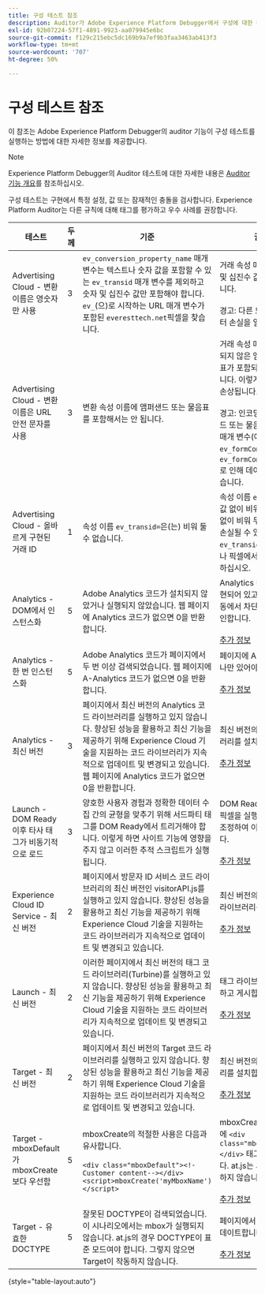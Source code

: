 ```yaml
---
title: 구성 테스트 참조
description: Auditor가 Adobe Experience Platform Debugger에서 구성에 대한 테스트를 수행하는 방법을 알아봅니다.
exl-id: 92b07224-57f1-4891-9923-aa079945e6bc
source-git-commit: f129c215ebc5dc169b9a7ef9b3faa3463ab413f3
workflow-type: tm+mt
source-wordcount: '707'
ht-degree: 50%

---
```


# 구성 테스트 참조

이 참조는 Adobe Experience Platform Debugger의 auditor 기능이 구성 테스트를 실행하는 방법에 대한 자세한 정보를 제공합니다.

>[!NOTE]
>
>Experience Platform Debugger의 Auditor 테스트에 대한 자세한 내용은 [Auditor 기능 개요](./overview.md)를 참조하십시오.

구성 테스트는 구현에서 특정 설정, 값 또는 잠재적인 충돌을 검사합니다. Experience Platform Auditor는 다른 규칙에 대해 태그를 평가하고 우수 사례를 권장합니다.

| 테스트 | 두께 | 기준 | 권장 사항 |
| --- | --- | --- | --- |
| Advertising Cloud - 변환 이름은 영숫자만 사용 | 3 | `ev_conversion_property_name` 매개 변수는 텍스트나 숫자 값을 포함할 수 있는 `ev_transid` 매개 변수를 제외하고 숫자 및 십진수 값만 포함해야 합니다. `ev_`(으)로 시작하는 URL 매개 변수가 포함된 `everesttech.net`픽셀을 찾습니다. | 거래 속성 매개 변수에는 숫자 및 십진수 값만 포함되어야 합니다.<br><br>경고: 다른 모든 값 형식은 데이터 손실을 일으킬 수 있습니다. |
| Advertising Cloud - 변환 이름은 URL 안전 문자를 사용 | 3 | 변환 속성 이름에 앰퍼샌드 또는 물음표를 포함해서는 안 됩니다. | 거래 속성 매개 변수에 인코딩되지 않은 앰퍼샌드 또는 물음표가 포함되어 있지 않아야 합니다. 이렇게 하면 URL 형식이 손상됩니다.<br><br>경고: 인코딩되지 않은 앰퍼샌드 또는 물음표가 포함된 속성 매개 변수(예: `ev_formComplete?=1` 또는 `ev_formComplete&Submit=1`)로 인해 데이터가 손실될 수 있습니다. |
| Advertising Cloud - 올바르게 구현된 거래 ID | 1 | 속성 이름 `ev_transid=`은(는) 비워 둘 수 없습니다. | 속성 이름 `ev_transid=`은(는) 값 없이 비워둘 수 없습니다. 값 없이 비워 두면 거래 데이터가 손실될 수 있습니다. `ev_transid=`에 값을 할당하거나 픽셀에서 매개 변수를 제거하십시오. |
| Analytics - DOM에서 인스턴스화 | 5 | Adobe Analytics 코드가 설치되지 않았거나 실행되지 않았습니다. 웹 페이지에 Analytics 코드가 없으면 0을 반환합니다. | Analytics 태그가 페이지에 구현되어 있고 후속 스크립트 활동에서 차단되지 않았는지 확인합니다.<br><br>[추가 정보](https://experienceleague.adobe.com/docs/analytics/implementation/home.html?lang=ko) |
| Analytics - 한 번 인스턴스화 | 5 | Adobe Analytics 코드가 페이지에서 두 번 이상 검색되었습니다. 웹 페이지에 A-Analytics 코드가 없으면 0을 반환합니다. | 페이지에 Analytics 태그가 하나만 있어야 합니다.<br><br>[추가 정보](https://experienceleague.adobe.com/docs/analytics/implementation/home.html?lang=ko) |
| Analytics - 최신 버전 | 3 | 페이지에서 최신 버전의 Analytics 코드 라이브러리를 실행하고 있지 않습니다. 향상된 성능을 활용하고 최신 기능을 제공하기 위해 Experience Cloud 기술을 지원하는 코드 라이브러리가 지속적으로 업데이트 및 변경되고 있습니다. 웹 페이지에 Analytics 코드가 없으면 0을 반환합니다. | 최신 버전의 Analytics 라이브러리를 설치합니다.<br><br>[추가 정보](https://experienceleague.adobe.com/docs/analytics/implementation/appmeasurement-updates.html?lang=ko-KR) |
| Launch - DOM Ready 이후 타사 태그가 비동기적으로 로드 | 3 | 양호한 사용자 경험과 정확한 데이터 수집 간의 균형을 맞추기 위해 서드파티 태그를 DOM Ready에서 트리거해야 합니다. 이렇게 하면 사이트 기능에 영향을 주지 않고 이러한 추적 스크립트가 실행됩니다. | DOM Ready에서 시작할 타사 픽셀을 실행하는 모든 규칙을 조정하여 이 문제를 해결합니다.<br><br>[추가 정보](../../tags/ui/managing-resources/rules.md) |
| Experience Cloud ID Service - 최신 버전 | 2 | 페이지에서 방문자 ID 서비스 코드 라이브러리의 최신 버전인 visitorAPI.js를 실행하고 있지 않습니다. 향상된 성능을 활용하고 최신 기능을 제공하기 위해 Experience Cloud 기술을 지원하는 코드 라이브러리가 지속적으로 업데이트 및 변경되고 있습니다. | 최신 버전의 방문자 ID 서비스 라이브러리를 설치합니다.<br><br>[추가 정보](https://experienceleague.adobe.com/docs/id-service/using/id-service-api/library.html?lang=ko) |
| Launch - 최신 버전 | 2 | 이러한 페이지에서 최신 버전의 태그 코드 라이브러리(Turbine)를 실행하고 있지 않습니다. 향상된 성능을 활용하고 최신 기능을 제공하기 위해 Experience Cloud 기술을 지원하는 코드 라이브러리가 지속적으로 업데이트 및 변경되고 있습니다. | 태그 라이브러리를 다시 빌드하고 게시합니다.<br><br>[추가 정보](../../tags/quick-start/quick-start.md) |
| Target - 최신 버전 | 2 | 페이지에서 최신 버전의 Target 코드 라이브러리를 실행하고 있지 않습니다. 향상된 성능을 활용하고 최신 기능을 제공하기 위해 Experience Cloud 기술을 지원하는 코드 라이브러리가 지속적으로 업데이트 및 변경되고 있습니다. | 최신 버전의 Target 라이브러리를 설치합니다.<br><br>[추가 정보](https://developer.adobe.com/target/implement/client-side/) |
| Target - mboxDefault가 mboxCreate보다 우선함 | 5 | mboxCreate의 적절한 사용은 다음과 유사합니다. <br><br> `<div class="mboxDefault"><!-Customer content--></div><script>mboxCreate('myMboxName')</script>` | mboxCreate()를 호출하기 전에 `<div class="mboxDefault"></div>` 태그를 포함해야 합니다. at.js는 사용자를 위해 추가하지 않습니다.<br><br>[추가 정보](https://developer.adobe.com/target/implement/client-side/) |
| Target - 유효한 DOCTYPE | 5 | 잘못된 DOCTYPE이 검색되었습니다. 이 시나리오에서는 mbox가 실행되지 않습니다.  at.js의 경우 DOCTYPE이 표준 모드여야 합니다. 그렇지 않으면 Target이 작동하지 않습니다. | 페이지에서 DOCTYPE을 업데이트합니다.<br><br>[추가 정보](https://developer.adobe.com/target/implement/client-side/atjs/target-atjs-faq/) |

{style="table-layout:auto"}
